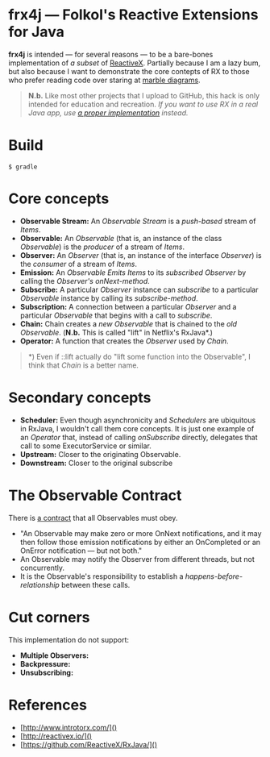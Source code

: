# frx4j — Folkol's Reactive Extensions for Java

**frx4j** is intended — for several reasons — to be a bare-bones implementation of _a subset_ of [ReactiveX](http://reactivex.io). Partially because I am a lazy bum, but also because I want to demonstrate the core contepts of RX to those who prefer reading code over staring at [marble diagrams](http://rxmarbles.com).

> **N.b.** Like most other projects that I upload to GitHub, this hack is only intended for education and recreation. _If you want to use RX in a real Java app, use [a proper implementation](https://github.com/ReactiveX/RxJava) instead._

# Build

    $ gradle

# Core concepts

- **Observable Stream:** An _Observable Stream_ is a _push-based_ stream of *Items*.
- **Observable:** An _Observable_ (that is, an instance of the class _Observable_) is the _producer_ of a stream of _Items_.
- **Observer:** An _Observer_ (that is, an instance of the interface _Observer_) is the _consumer_ of a stream of _Items_.
- **Emission:** An _Observable_ _Emits_ _Items_ to its _subscribed Observer_ by calling the _Observer's onNext-method_.
- **Subscribe:** A particular _Observer_ instance can _subscribe_ to a particular _Observable_ instance by calling its _subscribe-method_.
- **Subscription:** A connection between a particular _Observer_ and a particular _Observable_ that begins with a call to _subscribe_.
- **Chain:** Chain creates a _new Observable_ that is chained to the _old Observable_. (**N.b.** This is called "lift" in Netflix's RxJava*.)
- **Operator:** A function that creates the _Observer_ used by _Chain_.

> *) Even if ::lift actually do "lift some function into the Observable", I think that _Chain_ is a better name.

# Secondary concepts

- **Scheduler:** Even though asynchronicity and _Schedulers_ are ubiquitous in RxJava, I wouldn't call them core concepts. It is just one example of an _Operator_ that, instead of calling _onSubscribe_ directly, delegates that call to some ExecutorService or similar.
- **Upstream:** Closer to the originating Observable.
- **Downstream:** Closer to the original subscribe

# The Observable Contract

There is [a contract](http://reactivex.io/documentation/contract.html) that all Observables must obey.

- "An Observable may make zero or more OnNext notifications, and it may then follow those emission notifications by either an OnCompleted or an OnError notification — but not both."
- An Observable may notify the Observer from different threads, but not concurrently.
- It is the Observable's responsibility to establish a _happens-before-relationship_ between these calls.

# Cut corners

This implementation do not support:

- **Multiple Observers:**
- **Backpressure:**
- **Unsubscribing:**

# References

- [http://www.introtorx.com/]()
- [http://reactivex.io/]()
- [https://github.com/ReactiveX/RxJava/]()
